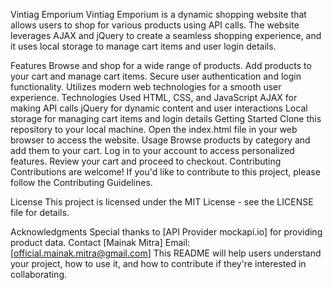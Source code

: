 Vintiag Emporium
Vintiag Emporium is a dynamic shopping website that allows users to shop for various products using API calls. The website leverages AJAX and jQuery to create a seamless shopping experience, and it uses local storage to manage cart items and user login details.

Features
Browse and shop for a wide range of products.
Add products to your cart and manage cart items.
Secure user authentication and login functionality.
Utilizes modern web technologies for a smooth user experience.
Technologies Used
HTML, CSS, and JavaScript
AJAX for making API calls
jQuery for dynamic content and user interactions
Local storage for managing cart items and login details
Getting Started
Clone this repository to your local machine.
Open the index.html file in your web browser to access the website.
Usage
Browse products by category and add them to your cart.
Log in to your account to access personalized features.
Review your cart and proceed to checkout.
Contributing
Contributions are welcome! If you'd like to contribute to this project, please follow the Contributing Guidelines.

License
This project is licensed under the MIT License - see the LICENSE file for details.

Acknowledgments
Special thanks to [API Provider mockapi.io] for providing product data.
Contact
[Mainak Mitra]
Email: [official.mainak.mitra@gmail.com]
This README will help users understand your project, how to use it, and how to contribute if they're interested in collaborating.
